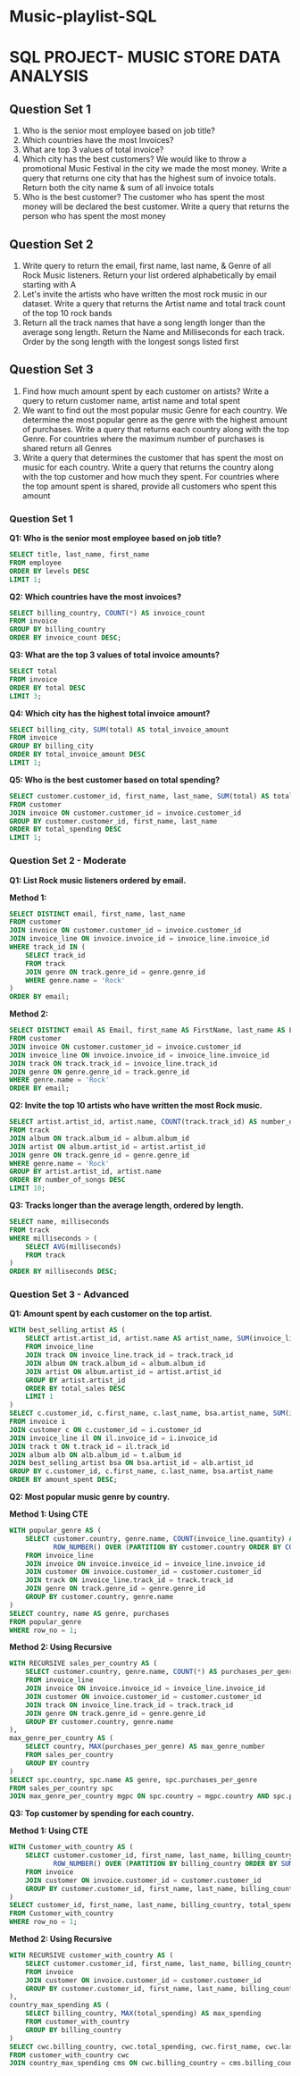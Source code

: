 # Music-playlist-SQL

# SQL PROJECT- MUSIC STORE DATA ANALYSIS 

## Question Set 1 

1.	Who is the senior most employee based on job title? 
2.	Which countries have the most Invoices? 
3.	What are top 3 values of total invoice? 
4.	Which city has the best customers? We would like to throw a promotional Music Festival in the city we made the most money. Write a query that returns one city that has the highest sum of invoice totals. Return both the city name & sum of all invoice totals 
5.	Who is the best customer? The customer who has spent the most money will be declared the best customer. Write a query that returns the person who has spent the most money 
   
## Question Set 2 

1.	Write query to return the email, first name, last name, & Genre of all Rock Music listeners. Return your list ordered alphabetically by email starting with A 
2.	Let's invite the artists who have written the most rock music in our dataset. Write a query that returns the Artist name and total track count of the top 10 rock bands 
3.	Return all the track names that have a song length longer than the average song length. Return the Name and Milliseconds for each track. Order by the song length with the longest songs listed first 
 
## Question Set 3
1.	Find how much amount spent by each customer on artists? Write a query to return customer name, artist name and total spent 
2.	We want to find out the most popular music Genre for each country. We determine the most popular genre as the genre with the highest amount of purchases. Write a query that returns each country along with the top Genre. For countries where the maximum number of purchases is shared return all Genres 
3.	Write a query that determines the customer that has spent the most on music for each country. Write a query that returns the country along with the top customer and how much they spent. For countries where the top amount spent is shared, provide all customers who spent this amount 
 
### Question Set 1

**Q1: Who is the senior most employee based on job title?**

```sql
SELECT title, last_name, first_name
FROM employee
ORDER BY levels DESC
LIMIT 1;
```

**Q2: Which countries have the most invoices?**

```sql
SELECT billing_country, COUNT(*) AS invoice_count
FROM invoice
GROUP BY billing_country
ORDER BY invoice_count DESC;
```

**Q3: What are the top 3 values of total invoice amounts?**

```sql
SELECT total
FROM invoice
ORDER BY total DESC
LIMIT 3;
```

**Q4: Which city has the highest total invoice amount?**

```sql
SELECT billing_city, SUM(total) AS total_invoice_amount
FROM invoice
GROUP BY billing_city
ORDER BY total_invoice_amount DESC
LIMIT 1;
```

**Q5: Who is the best customer based on total spending?**

```sql
SELECT customer.customer_id, first_name, last_name, SUM(total) AS total_spending
FROM customer
JOIN invoice ON customer.customer_id = invoice.customer_id
GROUP BY customer.customer_id, first_name, last_name
ORDER BY total_spending DESC
LIMIT 1;
```

### Question Set 2 - Moderate

**Q1: List Rock music listeners ordered by email.**

**Method 1:**

```sql
SELECT DISTINCT email, first_name, last_name
FROM customer
JOIN invoice ON customer.customer_id = invoice.customer_id
JOIN invoice_line ON invoice.invoice_id = invoice_line.invoice_id
WHERE track_id IN (
    SELECT track_id
    FROM track
    JOIN genre ON track.genre_id = genre.genre_id
    WHERE genre.name = 'Rock'
)
ORDER BY email;
```

**Method 2:**

```sql
SELECT DISTINCT email AS Email, first_name AS FirstName, last_name AS LastName, genre.name AS Genre
FROM customer
JOIN invoice ON customer.customer_id = invoice.customer_id
JOIN invoice_line ON invoice.invoice_id = invoice_line.invoice_id
JOIN track ON track.track_id = invoice_line.track_id
JOIN genre ON genre.genre_id = track.genre_id
WHERE genre.name = 'Rock'
ORDER BY email;
```

**Q2: Invite the top 10 artists who have written the most Rock music.**

```sql
SELECT artist.artist_id, artist.name, COUNT(track.track_id) AS number_of_songs
FROM track
JOIN album ON track.album_id = album.album_id
JOIN artist ON album.artist_id = artist.artist_id
JOIN genre ON track.genre_id = genre.genre_id
WHERE genre.name = 'Rock'
GROUP BY artist.artist_id, artist.name
ORDER BY number_of_songs DESC
LIMIT 10;
```

**Q3: Tracks longer than the average length, ordered by length.**

```sql
SELECT name, milliseconds
FROM track
WHERE milliseconds > (
    SELECT AVG(milliseconds)
    FROM track
)
ORDER BY milliseconds DESC;
```

### Question Set 3 - Advanced

**Q1: Amount spent by each customer on the top artist.**

```sql
WITH best_selling_artist AS (
    SELECT artist.artist_id, artist.name AS artist_name, SUM(invoice_line.unit_price * invoice_line.quantity) AS total_sales
    FROM invoice_line
    JOIN track ON invoice_line.track_id = track.track_id
    JOIN album ON track.album_id = album.album_id
    JOIN artist ON album.artist_id = artist.artist_id
    GROUP BY artist.artist_id
    ORDER BY total_sales DESC
    LIMIT 1
)
SELECT c.customer_id, c.first_name, c.last_name, bsa.artist_name, SUM(il.unit_price * il.quantity) AS amount_spent
FROM invoice i
JOIN customer c ON c.customer_id = i.customer_id
JOIN invoice_line il ON il.invoice_id = i.invoice_id
JOIN track t ON t.track_id = il.track_id
JOIN album alb ON alb.album_id = t.album_id
JOIN best_selling_artist bsa ON bsa.artist_id = alb.artist_id
GROUP BY c.customer_id, c.first_name, c.last_name, bsa.artist_name
ORDER BY amount_spent DESC;
```

**Q2: Most popular music genre by country.**

**Method 1: Using CTE**

```sql
WITH popular_genre AS (
    SELECT customer.country, genre.name, COUNT(invoice_line.quantity) AS purchases,
           ROW_NUMBER() OVER (PARTITION BY customer.country ORDER BY COUNT(invoice_line.quantity) DESC) AS row_no
    FROM invoice_line
    JOIN invoice ON invoice.invoice_id = invoice_line.invoice_id
    JOIN customer ON invoice.customer_id = customer.customer_id
    JOIN track ON invoice_line.track_id = track.track_id
    JOIN genre ON track.genre_id = genre.genre_id
    GROUP BY customer.country, genre.name
)
SELECT country, name AS genre, purchases
FROM popular_genre
WHERE row_no = 1;
```

**Method 2: Using Recursive**

```sql
WITH RECURSIVE sales_per_country AS (
    SELECT customer.country, genre.name, COUNT(*) AS purchases_per_genre
    FROM invoice_line
    JOIN invoice ON invoice.invoice_id = invoice_line.invoice_id
    JOIN customer ON invoice.customer_id = customer.customer_id
    JOIN track ON invoice_line.track_id = track.track_id
    JOIN genre ON track.genre_id = genre.genre_id
    GROUP BY customer.country, genre.name
),
max_genre_per_country AS (
    SELECT country, MAX(purchases_per_genre) AS max_genre_number
    FROM sales_per_country
    GROUP BY country
)
SELECT spc.country, spc.name AS genre, spc.purchases_per_genre
FROM sales_per_country spc
JOIN max_genre_per_country mgpc ON spc.country = mgpc.country AND spc.purchases_per_genre = mgpc.max_genre_number;
```

**Q3: Top customer by spending for each country.**

**Method 1: Using CTE**

```sql
WITH Customer_with_country AS (
    SELECT customer.customer_id, first_name, last_name, billing_country, SUM(total) AS total_spending,
           ROW_NUMBER() OVER (PARTITION BY billing_country ORDER BY SUM(total) DESC) AS row_no
    FROM invoice
    JOIN customer ON invoice.customer_id = customer.customer_id
    GROUP BY customer.customer_id, first_name, last_name, billing_country
)
SELECT customer_id, first_name, last_name, billing_country, total_spending
FROM Customer_with_country
WHERE row_no = 1;
```

**Method 2: Using Recursive**

```sql
WITH RECURSIVE customer_with_country AS (
    SELECT customer.customer_id, first_name, last_name, billing_country, SUM(total) AS total_spending
    FROM invoice
    JOIN customer ON invoice.customer_id = customer.customer_id
    GROUP BY customer.customer_id, first_name, last_name, billing_country
),
country_max_spending AS (
    SELECT billing_country, MAX(total_spending) AS max_spending
    FROM customer_with_country
    GROUP BY billing_country
)
SELECT cwc.billing_country, cwc.total_spending, cwc.first_name, cwc.last_name, cwc.customer_id
FROM customer_with_country cwc
JOIN country_max_spending cms ON cwc.billing_country = cms.billing_country AND cwc.total_spending = cms.max_spending;
```
